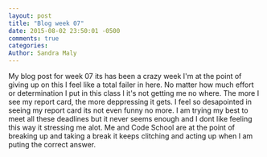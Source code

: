 ```yaml
---
layout: post
title: "Blog week 07"
date: 2015-08-02 23:50:01 -0500
comments: true
categories: 
Author: Sandra Maly
---
```



My blog post for week 07 its has been a crazy week I'm at the point of giving up on this I feel like a total failer in here. No matter how much effort or determination I put in this class I it's not getting me no where. The more I see my report card, the more deppressing it gets. I feel so desapointed in seeing my report card its not even funny no more. I am trying my best to meet all these deadlines but it never seems enough and I dont like feeling this way it stressing me alot. Me and Code School are at the point of breaking up and taking a break it keeps clitching and acting up when I am puting the correct answer.